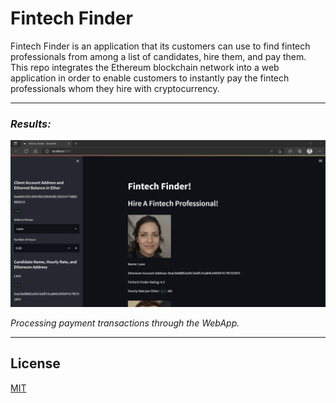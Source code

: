 # Fintech Finder

Fintech Finder is an application that its customers can use to find fintech professionals from among a list of candidates, hire them, and pay them. This repo integrates the Ethereum blockchain network into a web application in order to enable customers to instantly pay the fintech professionals whom they hire with cryptocurrency.

---

### *Results:*

![1](/Images/res.gif)

*Processing payment transactions through the WebApp.*

---

## License

[MIT](/license.txt)

